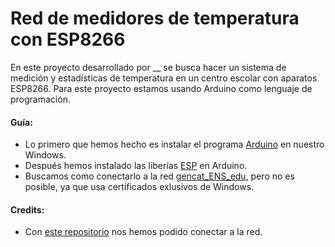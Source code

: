 # Red de medidores de temperatura con ESP8266

En este proyecto desarrollado por __ se busca hacer un sistema de medición y estadísticas de temperatura en un centro escolar con aparatos ESP8266.
Para este proyecto estamos usando Arduino como lenguaje de programación.

#### Guía:

- Lo primero que hemos hecho es instalar el programa [Arduino](https://www.arduino.cc/en/software) en nuestro Windows.
- Después hemos instalado las liberías [ESP](http://arduino.esp8266.com/stable/package_esp8266com_index.json) en Arduino.
- Buscamos como conectarlo a la red [gencat_ENS_edu](http://llta.formacio.ctti.extranet.gencat.cat/cise//), pero no es posible, ya que usa certificados exlusivos de Windows.




#### Credits:

- Con [este repositorio](https://github.com/luisllamasbinaburo/ESP8266-Examples) nos hemos podido conectar a la red. 
